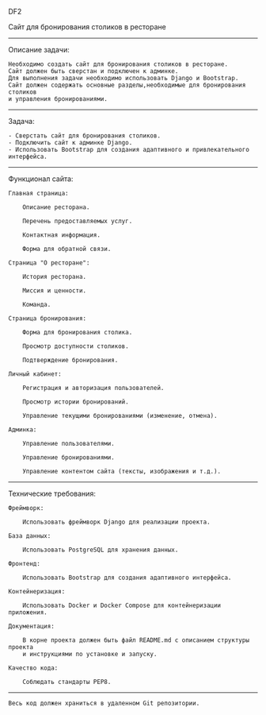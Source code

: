 DF2

Сайт для бронирования столиков в ресторане

____________________________
Описание задачи:

    Необходимо создать сайт для бронирования столиков в ресторане.
    Сайт должен быть сверстан и подключен к админке.
    Для выполнения задачи необходимо использовать Django и Bootstrap.
    Сайт должен содержать основные разделы,необходимые для бронирования столиков
    и управления бронированиями.
____________________________
Задача:

    - Сверстать сайт для бронирования столиков.
    - Подключить сайт к админке Django.
    - Использовать Bootstrap для создания адаптивного и привлекательного интерфейса.
____________________________


Функционал сайта:

    Главная страница:

        Описание ресторана.

        Перечень предоставляемых услуг.

        Контактная информация.

        Форма для обратной связи.

    Страница "О ресторане":

        История ресторана.

        Миссия и ценности.

        Команда.

    Страница бронирования:

        Форма для бронирования столика.

        Просмотр доступности столиков.

        Подтверждение бронирования.

    Личный кабинет:

        Регистрация и авторизация пользователей.

        Просмотр истории бронирований.

        Управление текущими бронированиями (изменение, отмена).

    Админка:

        Управление пользователями.

        Управление бронированиями.

        Управление контентом сайта (тексты, изображения и т.д.).

____________________________

Технические требования:

    Фреймворк:

        Использовать фреймворк Django для реализации проекта.

    База данных:

        Использовать PostgreSQL для хранения данных.

    Фронтенд:

        Использовать Bootstrap для создания адаптивного интерфейса.

    Контейнеризация:

        Использовать Docker и Docker Compose для контейнеризации приложения.

    Документация:

        В корне проекта должен быть файл README.md с описанием структуры проекта 
        и инструкциями по установке и запуску.

    Качество кода:

        Соблюдать стандарты PEP8.

____________________________

    Весь код должен храниться в удаленном Git репозитории.